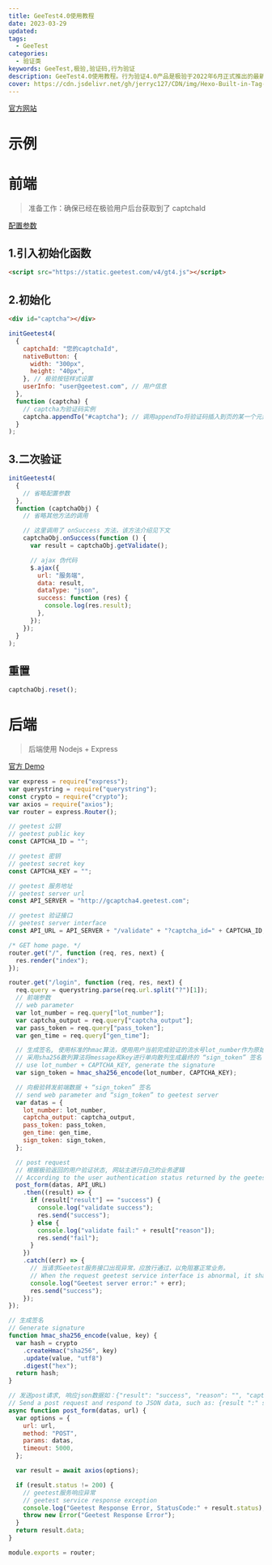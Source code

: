 ```yaml
---
title: GeeTest4.0使用教程
date: 2023-03-29
updated:
tags:
  - GeeTest
categories:
  - 验证类
keywords: GeeTest,极验,验证码,行为验证
description: GeeTest4.0使用教程。行为验证4.0产品是极验于2022年6月正式推出的最新一代验证码产品，结合环境检测、行为特征、POW工作量证明、视觉模型热更等多项技术，在注册、登录、下单、防作弊等多种场景提供人机智能分流验证服务，为企业安全保驾护航。
cover: https://cdn.jsdelivr.net/gh/jerryc127/CDN/img/Hexo-Built-in-Tag-Plugins-COVER.png
---
```


[官方网站](https://www.geetest.com/adaptive-captcha-demo)

# 示例

<script src="https://static.geetest.com/v4/gt4.js"></script>
<div id="captcha"></div>
<script>
initGeetest4(
  {
    captchaId: "37e44d588298c886c5598e761b83efbb",
    nativeButton: {
      width: "300px",
      height: "40px",
    }, // 极验按钮样式设置
    userInfo: "user@zhangsifan.com", // 用户信息
  },
  function (captcha) {
    // captcha为验证码实例
    captcha.appendTo("#captcha"); // 调用appendTo将验证码插入到页的某一个元素中，这个元素用户可以自定义
    captcha.onSuccess(() => {
      var result = captcha.getValidate();
      fetch("https://api.zhangsifan.com/geetest/validate_v4", {
        method: "POST",
        body: JSON.stringify(result),
      }).then(async (response) => {
        const { result } = await response.json();
        if (result.success) {
          if (window.confirm("验证成功,是否重置验证器?")) {
            captcha.reset();
          }
        }
      });
    });
  }
);
</script>

# 前端

> 准备工作：确保已经在极验用户后台获取到了 captchaId

[配置参数](https://docs.geetest.com/gt4/apirefer/api/web/#%E9%85%8D%E7%BD%AE%E5%8F%82%E6%95%B0)

## 1.引入初始化函数

```html
<script src="https://static.geetest.com/v4/gt4.js"></script>
```

## 2.初始化

```html
<div id="captcha"></div>
```

```javascript
initGeetest4(
  {
    captchaId: "您的captchaId",
    nativeButton: {
      width: "300px",
      height: "40px",
    }, // 极验按钮样式设置
    userInfo: "user@geetest.com", // 用户信息
  },
  function (captcha) {
    // captcha为验证码实例
    captcha.appendTo("#captcha"); // 调用appendTo将验证码插入到页的某一个元素中，这个元素用户可以自定义
  }
);
```

## 3.二次验证

```js
initGeetest4(
  {
    // 省略配置参数
  },
  function (captchaObj) {
    // 省略其他方法的调用

    // 这里调用了 onSuccess 方法，该方法介绍见下文
    captchaObj.onSuccess(function () {
      var result = captchaObj.getValidate();

      // ajax 伪代码
      $.ajax({
        url: "服务端",
        data: result,
        dataType: "json",
        success: function (res) {
          console.log(res.result);
        },
      });
    });
  }
);
```

## 重置

```js
captchaObj.reset();
```

# 后端

> 后端使用 Nodejs + Express

[官方 Demo](https://github.com/GeeTeam/gt4_node_express_demo)

```js
var express = require("express");
var querystring = require("querystring");
const crypto = require("crypto");
var axios = require("axios");
var router = express.Router();

// geetest 公钥
// geetest public key
const CAPTCHA_ID = "";

// geetest 密钥
// geetest secret key
const CAPTCHA_KEY = "";

// geetest 服务地址
// geetest server url
const API_SERVER = "http://gcaptcha4.geetest.com";

// geetest 验证接口
// geetest server interface
const API_URL = API_SERVER + "/validate" + "?captcha_id=" + CAPTCHA_ID;

/* GET home page. */
router.get("/", function (req, res, next) {
  res.render("index");
});

router.get("/login", function (req, res, next) {
  req.query = querystring.parse(req.url.split("?")[1]);
  // 前端参数
  // web parameter
  var lot_number = req.query["lot_number"];
  var captcha_output = req.query["captcha_output"];
  var pass_token = req.query["pass_token"];
  var gen_time = req.query["gen_time"];

  // 生成签名, 使用标准的hmac算法，使用用户当前完成验证的流水号lot_number作为原始消息message，使用客户验证私钥作为key
  // 采用sha256散列算法将message和key进行单向散列生成最终的 “sign_token” 签名
  // use lot_number + CAPTCHA_KEY, generate the signature
  var sign_token = hmac_sha256_encode(lot_number, CAPTCHA_KEY);

  // 向极验转发前端数据 + “sign_token” 签名
  // send web parameter and “sign_token” to geetest server
  var datas = {
    lot_number: lot_number,
    captcha_output: captcha_output,
    pass_token: pass_token,
    gen_time: gen_time,
    sign_token: sign_token,
  };

  // post request
  // 根据极验返回的用户验证状态, 网站主进行自己的业务逻辑
  // According to the user authentication status returned by the geetest, the website owner carries out his own business logic
  post_form(datas, API_URL)
    .then((result) => {
      if (result["result"] == "success") {
        console.log("validate success");
        res.send("success");
      } else {
        console.log("validate fail:" + result["reason"]);
        res.send("fail");
      }
    })
    .catch((err) => {
      // 当请求Geetest服务接口出现异常，应放行通过，以免阻塞正常业务。
      // When the request geetest service interface is abnormal, it shall be released to avoid blocking normal business.
      console.log("Geetest server error:" + err);
      res.send("success");
    });
});

// 生成签名
// Generate signature
function hmac_sha256_encode(value, key) {
  var hash = crypto
    .createHmac("sha256", key)
    .update(value, "utf8")
    .digest("hex");
  return hash;
}

// 发送post请求, 响应json数据如：{"result": "success", "reason": "", "captcha_args": {}}
// Send a post request and respond to JSON data, such as: {result ":" success "," reason ":" "," captcha_args ": {}}
async function post_form(datas, url) {
  var options = {
    url: url,
    method: "POST",
    params: datas,
    timeout: 5000,
  };

  var result = await axios(options);

  if (result.status != 200) {
    // geetest服务响应异常
    // geetest service response exception
    console.log("Geetest Response Error, StatusCode:" + result.status);
    throw new Error("Geetest Response Error");
  }
  return result.data;
}

module.exports = router;
```
